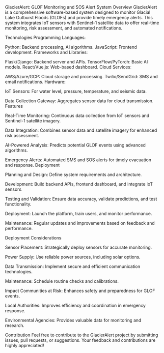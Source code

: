 GlacierAlert: GLOF Monitoring and SOS Alert System
Overview
GlacierAlert is a comprehensive software-based system designed to monitor Glacial Lake Outburst Floods (GLOFs) and provide timely emergency alerts. This system integrates IoT sensors with Sentinel-1 satellite data to offer real-time monitoring, risk assessment, and automated notifications.

Technologies
Programming Languages:

Python: Backend processing, AI algorithms.
JavaScript: Frontend development.
Frameworks and Libraries:

Flask/Django: Backend server and APIs.
TensorFlow/PyTorch: Basic AI models.
React/Vue.js: Web-based dashboard.
Cloud Services:

AWS/Azure/GCP: Cloud storage and processing.
Twilio/SendGrid: SMS and email notifications.
Hardware:

IoT Sensors: For water level, pressure, temperature, and seismic data.

Data Collection Gateway: Aggregates sensor data for cloud transmission.
Features

Real-Time Monitoring: Continuous data collection from IoT sensors and Sentinel-1 satellite imagery.

Data Integration: Combines sensor data and satellite imagery for enhanced risk assessment.

AI-Powered Analysis: Predicts potential GLOF events using advanced algorithms.

Emergency Alerts: Automated SMS and SOS alerts for timely evacuation and response.
Deployment

Planning and Design: Define system requirements and architecture.

Development: Build backend APIs, frontend dashboard, and integrate IoT sensors.

Testing and Validation: Ensure data accuracy, validate predictions, and test functionality.

Deployment: Launch the platform, train users, and monitor performance.

Maintenance: Regular updates and improvements based on feedback and performance.

Deployment Considerations

Sensor Placement: Strategically deploy sensors for accurate monitoring.

Power Supply: Use reliable power sources, including solar options.

Data Transmission: Implement secure and efficient communication technologies.

Maintenance: Schedule routine checks and calibrations.

Impact
Communities at Risk: Enhances safety and preparedness for GLOF events.

Local Authorities: Improves efficiency and coordination in emergency response.

Environmental Agencies: Provides valuable data for monitoring and research.

Contribution
Feel free to contribute to the GlacierAlert project by submitting issues, pull requests, or suggestions. Your feedback and contributions are highly appreciated!


